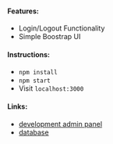 #### Features:
* Login/Logout Functionality
* Simple Boostrap UI

#### Instructions:
* ```npm install```
* ```npm start```
* Visit ```localhost:3000```

#### Links:
* [development admin panel](https://childmind-admin-staging.herokuapp.com)
* [database](https://api.mindlogger.info)
